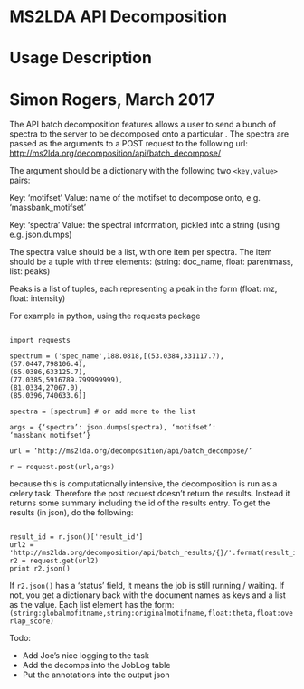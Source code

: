 # MS2LDA API Decomposition
# Usage Description
# Simon Rogers, March 2017

The API batch decomposition features allows a user to send a bunch of spectra to the server to be decomposed onto a particular <motifset>.
The spectra are passed as the arguments to a POST request to the following url:
http://ms2lda.org/decomposition/api/batch_decompose/

The argument should be a dictionary with the following two `<key,value>` pairs:

Key: ‘motifset’ Value: name of the motifset to decompose onto, e.g. ‘massbank_motifset’

Key: ‘spectra’ Value: the spectral information, pickled into a string (using e.g. json.dumps)

The spectra value should be a list, with one item per spectra. The item should be a tuple with three elements: (string: doc_name, float: parentmass, list: peaks)

Peaks is a list of tuples, each representing a peak in the form (float: mz, float: intensity)

For example in python, using the requests package

~~~~{.python}

import requests

spectrum = ('spec_name',188.0818,[(53.0384,331117.7),
(57.0447,798106.4),
(65.0386,633125.7),
(77.0385,5916789.799999999),
(81.0334,27067.0),
(85.0396,740633.6)]

spectra = [spectrum] # or add more to the list

args = {‘spectra’: json.dumps(spectra), ‘motifset’: ‘massbank_motifset’}

url = ‘http://ms2lda.org/decomposition/api/batch_decompose/’

r = request.post(url,args)

~~~~

because this is computationally intensive, the decomposition is run as a celery task. Therefore the post request doesn’t return the results. Instead it returns some summary including the id of the results entry. To get the results (in json), do the following:


~~~~{.python}

result_id = r.json()['result_id']
url2 = 'http://ms2lda.org/decomposition/api/batch_results/{}/'.format(result_id)
r2 = request.get(url2)
print r2.json()

~~~~

If `r2.json()` has a ‘status’ field, it means the job is still running / waiting. If not, you get a dictionary back with the document names as keys and a list as the value. Each list element has the form:
`(string:globalmofitname,string:originalmotifname,float:theta,float:overlap_score)`

Todo:

 - Add Joe’s nice logging to the task
 - Add the decomps into the JobLog table
 - Put the annotations into the output json
